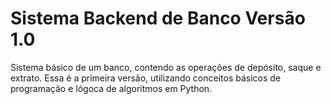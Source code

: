 # Sistema Backend de Banco Versão 1.0
 Sistema básico de um banco, contendo as operações de depósito, saque e extrato.  Essa é a primeira versão, utilizando conceitos básicos de programação e lógoca de algoritmos em Python. 
